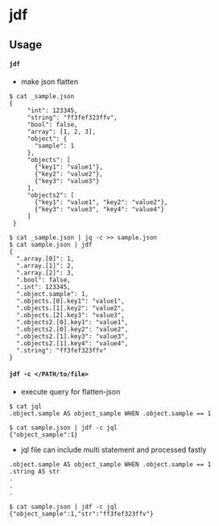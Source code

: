 # jdf
## Usage
#### `jdf `

- make json flatten

```
$ cat _sample.json
{
     "int": 123345,
     "string": "ff3fef323ffv",
     "bool": false,
     "array": [1, 2, 3],
     "object": {
       "sample": 1
     },
     "objects": [
       {"key1": "value1"},
       {"key2": "value2"},
       {"key3": "value3"}
     ],
     "objects2": [
       {"key1": "value1", "key2": "value2"},
       {"key3": "value3", "key4": "value4"}
     ]
 }

$ cat _sample.json | jq -c >> sample.json
$ cat sample.json | jdf
{
  ".array.[0]": 1,
  ".array.[1]": 2,
  ".array.[2]": 3,
  ".bool": false,
  ".int": 123345,
  ".object.sample": 1,
  ".objects.[0].key1": "value1",
  ".objects.[1].key2": "value2",
  ".objects.[2].key3": "value3",
  ".objects2.[0].key1": "value1",
  ".objects2.[0].key2": "value2",
  ".objects2.[1].key3": "value3",
  ".objects2.[1].key4": "value4",
  ".string": "ff3fef323ffv"
}

```
#### `jdf -c </PATH/to/file>`
- execute query for flatten-json

```
$ cat jql
.object.sample AS object_sample WHEN .object.sample == 1

$ cat sample.json | jdf -c jql
{"object_sample":1}

```

- jql file can include multi statement and processed fastly
```
.object.sample AS object_sample WHEN .object.sample == 1
.string AS str
.
.
.
```

```
$ cat sample.json | jdf -c jql
{"object_sample":1,"str":"ff3fef323ffv"}
```

